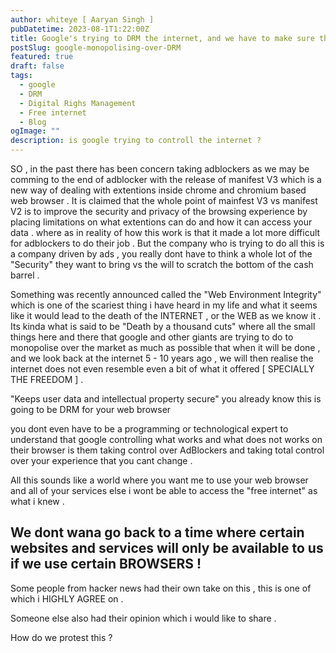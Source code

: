 ```yaml
---
author: whiteye [ Aaryan Singh ]
pubDatetime: 2023-08-1T1:22:00Z
title: Google's trying to DRM the internet, and we have to make sure they fail!
postSlug: google-monopolising-over-DRM
featured: true
draft: false
tags:
  - google
  - DRM
  - Digital Righs Management
  - Free internet
  - Blog
ogImage: ""
description: is google trying to controll the internet ?
---
```


SO , in the past there has been concern taking adblockers as we may be comming to the end of adblocker with the release of manifest V3 which is a new way of dealing with extentions inside chrome and chromium based web browser . It is claimed that the whole point of mainfest V3 vs manifest V2 is to improve the security and privacy of the browsing experience by placing limitations on what extentions can do and how it can access your data . where as in reality of how this work is that it made a lot more difficult for adblockers to do their job . But the company who is trying to do all this is a company driven by ads , you really dont have to think a whole lot of the "Security" they want to bring vs the will to scratch the bottom of the cash barrel . 


Something was recently announced called the "Web Environment Integrity" which is one of the scariest thing i have heard in my life and what it seems like it would lead to the death of the INTERNET , or the WEB as we know it . Its kinda what is said to be "Death by a thousand cuts" where all the small things here and there that google and other giants are trying to do to monopolise over the market as much as possible that when it will be done , and we look back at the internet 5 - 10 years ago , we will then realise the internet does not even resemble even a bit of what it offered [ SPECIALLY THE FREEDOM ] .
<!-- Add images after the blog is posted -->
<!-- ![Alt text](./Pasted%20image%2020230801162942.png) -->
"Keeps user data and intellectual property secure" 
you already know this is going to be DRM for your web browser 

<!-- ![[Pasted image 20230801163216.png]] -->
you dont even have to be a programming or technological expert to understand that google controlling what works and what does not works on their browser is them taking control over AdBlockers and taking total control over your experience that you cant change .


<!-- ![[Pasted image 20230801163450.png]] -->

<!-- ![[Pasted image 20230801163548.png]] -->
<!-- ![[Pasted image 20230801163630.png]] -->
 All this sounds like a world where you want me to use your web browser and all of your services else i wont be able to access the "free internet" as what i knew .  

## We dont wana go back to a time where certain websites and services will only be available to us if we use certain BROWSERS ! 

<!-- ![[Pasted image 20230801164623.png]] -->
Some people from hacker news had their own take on this , this is one of which i HIGHLY AGREE on .

Someone else also had their opinion which i would like to share .
<!-- ![[Pasted image 20230801164847.png]] -->
How do we protest this ? 
<!-- ![[Pasted image 20230801165041.png]] -->